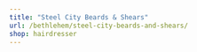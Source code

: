 ```yaml
---
title: "Steel City Beards & Shears"
url: /bethlehem/steel-city-beards-and-shears/
shop: hairdresser
---
```

